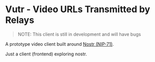 # Vutr - Video URLs Transmitted by Relays

> NOTE: This client is still in development and will have bugs

A prototype video client built around [Nostr (NIP-71)](https://github.com/nostr-protocol/nips/blob/master/71.md).

Just a client (frontend) exploring nostr.

